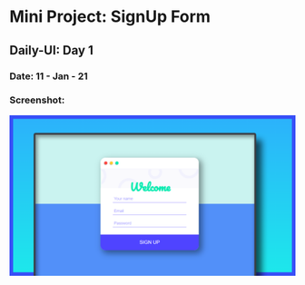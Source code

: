 # Mini Project: SignUp Form

## Daily-UI: Day 1

### Date: 11 - Jan - 21

### Screenshot:

<img src="template-project-img.png" alt="screenshot">
